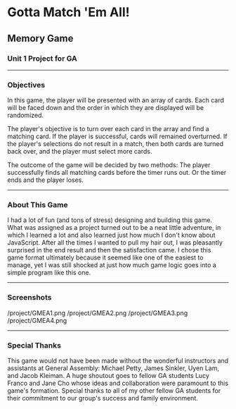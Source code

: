 # Gotta Match 'Em All! 
## Memory Game
### Unit 1 Project for GA
-------------------------------
### Objectives
In this game, the player will be presented with an array of cards.
Each card will be faced down and the order in which they are displayed will be randomized.

The player's objective is to turn over each card in the array and find a matching card.
If the player is successful, cards will remained overturned.
If the player's selections do not result in a match, then both cards are turned back over,
and the player must select more cards. 

The outcome of the game will be decided by two methods:
The player successfully finds all matching cards before the timer runs out.
Or the timer ends and the player loses.

-------------------------------
### About This Game
I had a lot of fun (and tons of stress) designing and building this game. What was assigned as a project turned out to be a neat little adventure, in which I learned a lot and also learned just how much I don't know about JavaScript. After all the times I wanted to pull my hair out, I was pleasantly surprised in the end result and then the satisfaction came. I chose this game format ultimately because it seemed like one of the easiest to manage, yet I was still shocked at just how much game logic goes into a simple program like this one.

-------------------------------
### Screenshots
/project/GMEA1.png
/project/GMEA2.png
/project/GMEA3.png
/project/GMEA4.png

-------------------------------
### Special Thanks
This game would not have been made without the wonderful instructors and assistants at General Assembly: Michael Petty, James Sinkler, Uyen Lam, and Jacob Kleiman.
A huge shoutout goes to fellow GA students Lucy Franco and Jane Cho whose ideas and collaboration were paramount to this game's formation. Special thanks to all of my other fellow GA students for their commitment to our group's success and family environment.
